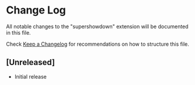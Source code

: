 # Change Log

All notable changes to the "supershowdown" extension will be documented in this file.

Check [Keep a Changelog](http://keepachangelog.com/) for recommendations on how to structure this file.

## [Unreleased]

- Initial release